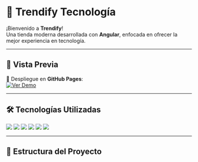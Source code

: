 # 🎀 Trendify Tecnología

¡Bienvenido a **Trendify**!  
Una tienda moderna desarrollada con **Angular**, enfocada en ofrecer la mejor experiencia en tecnología.  

---

## 🌸 Vista Previa
🚀 Despliegue en **GitHub Pages**:  
[![Ver Demo](https://img.shields.io/badge/🌐_Ver_Demo-FF69B4?style=for-the-badge)](https://sofiash1.github.io/trendify-tecnologia/)

---

## 🛠️ Tecnologías Utilizadas
<p>
  <img src="https://img.shields.io/badge/Angular-E91E63?style=for-the-badge&logo=angular&logoColor=white"/>
  <img src="https://img.shields.io/badge/TypeScript-FFB6C1?style=for-the-badge&logo=typescript&logoColor=white"/>
  <img src="https://img.shields.io/badge/TailwindCSS-FFC0CB?style=for-the-badge&logo=tailwindcss&logoColor=white"/>
  <img src="https://img.shields.io/badge/HTML5-FF69B4?style=for-the-badge&logo=html5&logoColor=white"/>
  <img src="https://img.shields.io/badge/CSS3-FF1493?style=for-the-badge&logo=css3&logoColor=white"/>
  <img src="https://img.shields.io/badge/GitHub_Pages-FF69B4?style=for-the-badge&logo=github&logoColor=white"/>
</p>

---

## 📂 Estructura del Proyecto
